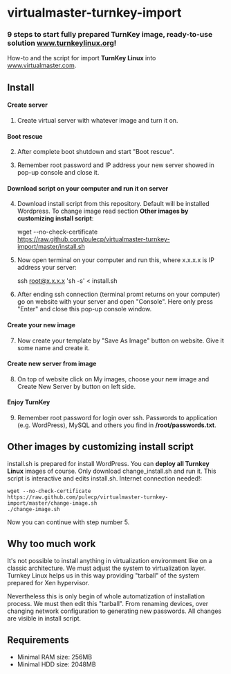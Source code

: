 # virtualmaster-turnkey-import

### 9 steps to start fully prepared TurnKey image, ready-to-use solution www.turnkeylinux.org!

How-to and the script for import **TurnKey Linux** into www.virtualmaster.com. 

## Install

#### Create server
1) Create virtual server with whatever image and turn it on.
#### Boot rescue
2) After complete boot shutdown and start "Boot rescue".

3) Remember root password and IP address your new server showed in pop-up console and close it.
#### Download script on your computer and run it on server
4) Download install script from this repository. Default will be installed Wordpress. To change image read section **Other images by customizing install script**:

    wget --no-check-certificate https://raw.github.com/pulecp/virtualmaster-turnkey-import/master/install.sh

5) Now open terminal on your computer and run this, where x.x.x.x is IP address your server:
	
    ssh root@x.x.x.x 'sh -s' < install.sh

6) After ending ssh connection (terminal promt returns on your computer) go on website with your server and open "Console". Here only press "Enter" and close this pop-up console window.
#### Create your new image
7) Now create your template by "Save As Image" button on website. Give it some name and create it.
#### Create new server from image
8) On top of website click on My images, choose your new image and Create New Server by button on left side.
#### Enjoy TurnKey
9) Remember root password for login over ssh. Passwords to application (e.g. WordPress), MySQL and others you find in **/root/passwords.txt**.

## Other images by customizing install script
install.sh is prepared for install WordPress. You can **deploy all Turnkey Linux** images of course.
Only download change_install.sh and run it. This script is interactive and edits install.sh. Internet connection needed!:

	wget --no-check-certificate https://raw.github.com/pulecp/virtualmaster-turnkey-import/master/change-image.sh
	./change-image.sh

Now you can continue with step number 5.

## Why too much work
It's not possible to install anything in virtualization environment like on a classic architecture. We must adjust
the system to virtualization layer. Turnkey Linux helps us in this way providing "tarball" of the system prepared for
Xen hypervisor.

Nevertheless this is only begin of whole automatization of installation process. We must then edit this "tarball". From
renaming devices, over changing network configuration to generating new passwords. All changes are visible in install script.


## Requirements
* Minimal RAM size: 256MB
* Minimal HDD size: 2048MB
